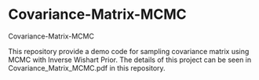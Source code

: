 # Covariance-Matrix-MCMC
Covariance-Matrix-MCMC

This repository provide a demo code for sampling covariance matrix using MCMC with Inverse Wishart Prior. The details of this project can be seen in Covariance_Matrix_MCMC.pdf in this repository.

